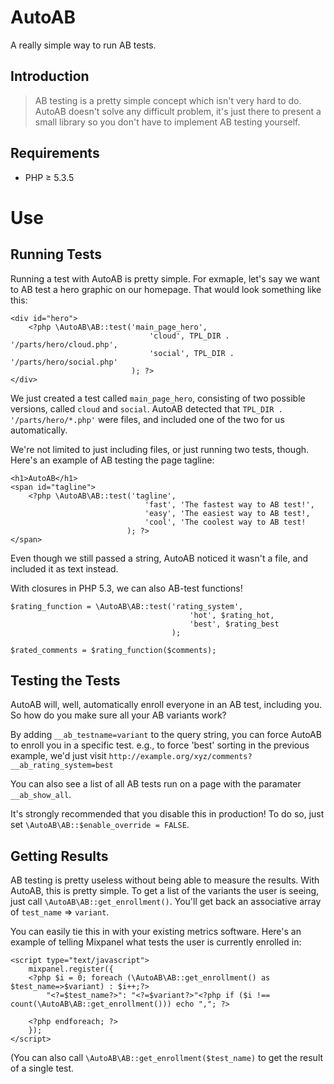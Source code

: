 AutoAB
======
A really simple way to run AB tests.

Introduction
------------
> AB testing is a pretty simple concept which isn't very hard to do. AutoAB doesn't solve any
> difficult problem, it's just there to present a small library so you don't have to implement
> AB testing yourself.

Requirements
------------
 * PHP &ge; 5.3.5

Use
===
Running Tests
-------------
Running a test with AutoAB is pretty simple. For exmaple, let's say we want to AB test a hero
graphic on our homepage. That would look something like this:

	<div id="hero">
        <?php \AutoAB\AB::test('main_page_hero',
                                   'cloud', TPL_DIR . '/parts/hero/cloud.php',
                                   'social', TPL_DIR . '/parts/hero/social.php'
                               ); ?>
    </div>

We just created a test called `main_page_hero`, consisting of two possible versions, called
`cloud` and `social`. AutoAB detected that `TPL_DIR . '/parts/hero/*.php'` were files, and
included one of the two for us automatically.

We're not limited to just including files, or just running two tests, though. Here's an
example of AB testing the page tagline:

    <h1>AutoAB</h1>
    <span id="tagline">
        <?php \AutoAB\AB::test('tagline',
                                  'fast', 'The fastest way to AB test!',
                                  'easy', 'The easiest way to AB test!,
                                  'cool', 'The coolest way to AB test!
                              ); ?>
    </span>

Even though we still passed a string, AutoAB noticed it wasn't a file, and included it as
text instead.

With closures in PHP 5.3, we can also AB-test functions!

    $rating_function = \AutoAB\AB::test('rating_system',
                                            'hot', $rating_hot,
                                            'best', $rating_best
                                        );

    $rated_comments = $rating_function($comments);

Testing the Tests
-----------------
AutoAB will, well, automatically enroll everyone in an AB test, including you. So how do you
make sure all your AB variants work?

By adding `__ab_testname=variant` to the query string, you can force AutoAB to enroll you in
a specific test. e.g., to force 'best' sorting in the previous example, we'd just visit
`http://example.org/xyz/comments?__ab_rating_system=best`

You can also see a list of all AB tests run on a page with the paramater `__ab_show_all`.

It's strongly recommended that you disable this in production! To do so, just set
`\AutoAB\AB::$enable_override = FALSE`.

Getting Results
---------------
AB testing is pretty useless without being able to measure the results. With AutoAB, this is
pretty simple. To get a list of the variants the user is seeing, just call
`\AutoAB\AB::get_enrollment()`. You'll get back an associative array of `test_name` =>
`variant`.

You can easily tie this in with your existing metrics software. Here's an example of telling
Mixpanel what tests the user is currently enrolled in:

    <script type="text/javascript">
        mixpanel.register({
        <?php $i = 0; foreach (\AutoAB\AB::get_enrollment() as $test_name=>$variant) : $i++;?>
            "<?=$test_name?>": "<?=$variant?>"<?php if ($i !== count(\AutoAB\AB::get_enrollment())) echo ","; ?>

        <?php endforeach; ?>
        });
    </script>

(You can also call `\AutoAB\AB::get_enrollment($test_name)` to get the result of a single test.